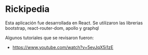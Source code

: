 # Rickipedia

Esta aplicación fue desarrollada en React. Se utilizaron las librerias bootstrap, react-router-dom, apollo y graphql

Algunos tutoriales que se revisaron fueron:
* https://www.youtube.com/watch?v=5evJqX5i1zE
